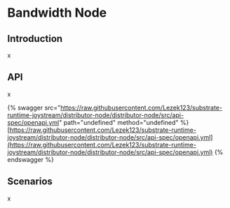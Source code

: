 # Bandwidth Node

## Introduction

x

## API

x

{% swagger src="https://raw.githubusercontent.com/Lezek123/substrate-runtime-joystream/distributor-node/distributor-node/src/api-spec/openapi.yml" path="undefined" method="undefined" %}
[https://raw.githubusercontent.com/Lezek123/substrate-runtime-joystream/distributor-node/distributor-node/src/api-spec/openapi.yml](https://raw.githubusercontent.com/Lezek123/substrate-runtime-joystream/distributor-node/distributor-node/src/api-spec/openapi.yml)
{% endswagger %}

## Scenarios

x
